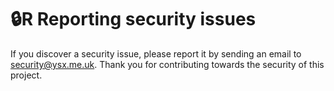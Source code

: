 # 🔒R Reporting security issues
If you discover a security issue, please report it by sending an email to security@ysx.me.uk.
Thank you for contributing towards the security of this project.
